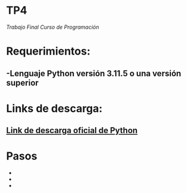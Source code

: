 # TP4
*Trabajo Final Curso de Programación*

# Requerimientos:
-Lenguaje Python versión 3.11.5 o una versión superior
-
# Links de descarga:
[Link de descarga oficial de Python](https://www.python.org/downloads/)
-
# Pasos
-
-
-

#
